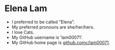 # Elena Lam

* I preferred to be called "Elena". 
* My preferred pronouns are she/her/hers.
* I love Cats.
* My GitHub username is 'lam00071'.
* My GitHub home page is [github.comc/lam00071](https://github.com/lam00071).